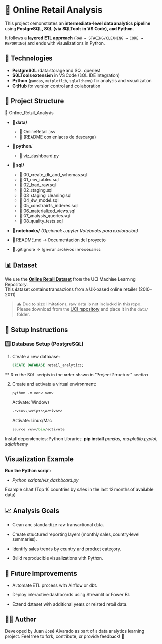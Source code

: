 # 🛒 Online Retail Analysis

This project demonstrates an **intermediate-level data analytics pipeline** using **PostgreSQL, SQL (via SQLTools in VS Code), and Python**.  

It follows a **layered ETL approach** (`RAW → STAGING/CLEANING → CORE → REPORTING`) and ends with visualizations in Python.


## 🚀 Technologies
- **PostgreSQL** (data storage and SQL queries)
- **SQLTools extension** in VS Code (SQL IDE integration)
- **Python** (`pandas`, `matplotlib`, `sqlalchemy`) for analysis and visualization
- **GitHub** for version control and collaboration


## 📂 Project Structure

 📂 Online_Retail_Analysis

- 📂 **data/**
  - 📄 OnlineRetail.csv
  - 📝 (README con enlaces de descarga)
  
- 📂 **python/**
  - 📄 viz_dashboard.py  

- 📂 **sql/**
  - 📄 00_create_db_and_schemas.sql  
  - 📄 01_raw_tables.sql  
  - 📄 02_load_raw.sql  
  - 📄 02_staging.sql  
  - 📄 03_staging_cleaning.sql  
  - 📄 04_dw_model.sql  
  - 📄 05_constraints_indexes.sql  
  - 📄 06_materialized_views.sql  
  - 📄 07_analysis_queries.sql  
  - 📄 08_quality_tests.sql  

- 📂 **notebooks/** _(Opcional: Jupyter Notebooks para exploración)_

- 📄 README.md → Documentación del proyecto  
- 📄 .gitignore → Ignorar archivos innecesarios  

## 📊 Dataset
We use the **[Online Retail Dataset](https://archive.ics.uci.edu/ml/datasets/online+retail)** from the UCI Machine Learning Repository.  
This dataset contains transactions from a UK-based online retailer (2010–2011).

> ⚠️ Due to size limitations, raw data is not included in this repo.  
> Please download from the [UCI repository](https://archive.ics.uci.edu/ml/datasets/online+retail) and place it in the `data/` folder.


## 🔧 Setup Instructions

### 1️⃣ Database Setup (PostgreSQL)
1. Create a new database:
   ```sql
   CREATE DATABASE retail_analytics;
   ```
** Run the SQL scripts in the order shown in "Project Structure" section.

2. Create and activate a virtual environment:
    ```python
    python -m venv venv
    ```
    Activate: Windows
    ```python
    .\venv\Scripts\activate
    ```
    Activate: Linux/Mac
    ```python
    source venv/bin/activate
    ```

Install dependencies: 
Python Libraries: **pip install** *pandas, matplotlib.pyplot, sqlalchemy*


## Visualization Example

**Run the Python script:**

- *Python scripts/viz_dashboard.py*


Example chart (Top 10 countries by sales in the last 12 months of available data)

## 📈 Analysis Goals

- Clean and standardize raw transactional data.

- Create structured reporting layers (monthly sales, country-level summaries).

- Identify sales trends by country and product category.

- Build reproducible visualizations with Python.

## 📌 Future Improvements

- Automate ETL process with Airflow or dbt.

- Deploy interactive dashboards using Streamlit or Power BI.

- Extend dataset with additional years or related retail data.

## 👨‍💻 Author

Developed by Juan José Alvarado as part of a data analytics learning project.
Feel free to fork, contribute, or provide feedback! 🚀